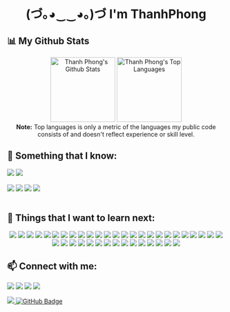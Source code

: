 <h1 align="center">(づ｡◕‿‿◕｡)づ I'm ThanhPhong</h1>

## 📊 My Github Stats

<p align="center">
  <a href="https://github.com/HiImPhong/github-readme-stats"><img alt="Thanh Phong's Github Stats" wight="400px" height="150px" src="https://github-readme-stats.vercel.app/api?username=FOG-ntp&count_private=true&show_icons=true&theme=tokyonight&hide_border=true" /></a>
  <a href="https://github.com/HiImPhong/github-readme-stats"><img alt="Thanh Phong's Top Languages" width="autoauto" height="150px" src="https://github-readme-stats.vercel.app/api/top-langs/?username=FOG-ntp&layout=compact&theme=tokyonight&hide_border=true" /></a>
<br/>
<b>Note:</b> Top languages is only a metric of the languages my public code consists of and doesn't reflect experience or skill level.
</p>




## 🚀 Something that I know:
<a><img src="https://img.shields.io/badge/HTML5-E34F26?style=for-the-badge&logo=html5&logoColor=white"></a>
<a><img src="https://img.shields.io/badge/CSS3-1572B6?style=for-the-badge&logo=css3&logoColor=white"></a>
</br>
</br>
<a><img src="https://img.shields.io/badge/Wordpress-21759B?style=for-the-badge&logo=wordpress&logoColor=white"></a>
<a><img src="https://img.shields.io/badge/Wix-000?style=for-the-badge&logo=wix&logoColor=white"></a>
<a><img src="https://img.shields.io/badge/-WooCommerce-96588A?style=for-the-badge&labelColor=black&logo=WooCommerce&logoColor=96588A)"></a>
<a><img src="https://img.shields.io/badge/Blogger-FF5722?style=for-the-badge&logo=blogger&logoColor=white"></a>
</br>
</br>




## 🎯 Things that I want to learn next:

<p align="center">
<a><img src="https://img.shields.io/badge/Bootstrap-563D7C?style=for-the-badge&logo=bootstrap&logoColor=white"></a>
<a><img src="https://img.shields.io/badge/-Materialize-252B2D?style=for-the-badge&labelColor=EF1970&logo=Matomo&logoColor=EF1970)"></a>
<a><img src="https://img.shields.io/badge/-Bulma-00D1B2?style=for-the-badge&labelColor=black&logo=Bulma&logoColor=00D1B2)"></a>
<a><img src="https://img.shields.io/badge/Tailwind_CSS-38B2AC?style=for-the-badge&logo=tailwind-css&logoColor=white"></a>
<a><img src="https://img.shields.io/badge/JavaScript-323330?style=for-the-badge&logo=javascript&logoColor=F7DF1E"></a>
<a><img src="https://img.shields.io/badge/-JSON-000000?style=for-the-badge&labelColor=000000&logo=JSON&logoColor=000000)"></a>
<a><img src="https://img.shields.io/badge/Sass-CC6699?style=for-the-badge&logo=sass&logoColor=white"></a>
<a><img src="https://img.shields.io/badge/Gulp-CF4647?style=for-the-badge&logo=gulp&logoColor=white"></a>
<a><img src="https://img.shields.io/badge/Pug-E3C29B?style=for-the-badge&logo=pug&logoColor=black"></a>
<a><img src="https://img.shields.io/badge/Chart.js-FF6384?style=for-the-badge&logo=chartdotjs&logoColor=white"></a>
<a><img src="https://img.shields.io/badge/TypeScript-007ACC?style=for-the-badge&logo=typescript&logoColor=white"></a>
<a><img src="https://img.shields.io/badge/Webpack-8DD6F9?style=for-the-badge&logo=Webpack&logoColor=white"></a>
<a><img src="https://img.shields.io/badge/React-20232A?style=for-the-badge&logo=react&logoColor=61DAFB"></a>
<a><img src="https://img.shields.io/badge/Redux-593D88?style=for-the-badge&logo=redux&logoColor=white"></a>
<a><img src="https://img.shields.io/badge/React_Router-CA4245?style=for-the-badge&logo=react-router&logoColor=white"></a>
<a><img src="https://img.shields.io/badge/Postman-FF6C37?style=for-the-badge&logo=Postman&logoColor=white"></a>
<a><img src="https://img.shields.io/badge/Redux%20saga-86D46B?style=for-the-badge&logo=redux%20saga&logoColor=999999"></a>
<a><img src="https://img.shields.io/badge/styled--components-DB7093?style=for-the-badge&logo=styled-components&logoColor=white"></a>
<a><img src="https://img.shields.io/badge/Material%20UI-007FFF?style=for-the-badge&logo=mui&logoColor=white"></a>
<a><img src="https://img.shields.io/badge/semantic%20ui%20react-35BDB2?style=for-the-badge&logo=semanticuireact&logoColor=white"></a>
<a><img src="https://img.shields.io/badge/Chakra--UI-319795?style=for-the-badge&logo=chakra-ui&logoColor=white"></a>
<a><img src="https://img.shields.io/badge/eslint-3A33D1?style=for-the-badge&logo=eslint&logoColor=white"></a>
<a><img src="https://img.shields.io/badge/-JSON%20Web%20Tokens-000000?style=for-the-badge&labelColor=black&logo=JSONWebTokens&logoColor=000000)"></a>
<a><img src="https://img.shields.io/badge/react%20table-FF4154?style=for-the-badge&logo=react%20table&logoColor=white"></a>
<a><img src="https://img.shields.io/badge/firebase-ffca28?style=for-the-badge&logo=firebase&logoColor=black"></a>
<a><img src="https://img.shields.io/badge/-Next.JS-000000?style=for-the-badge&labelColor=black&logo=Next.js&logoColor=000000)"></a>
<a><img src="https://img.shields.io/badge/VIM-%2311AB00.svg?&style=for-the-badge&logo=vim&logoColor=white"></a>
<a><img src="https://img.shields.io/badge/Vue.js-35495E?style=for-the-badge&logo=vuedotjs&logoColor=4FC08D"></a>
<a><img src="https://img.shields.io/badge/Vite-B73BFE?style=for-the-badge&logo=vite&logoColor=FFD62E"></a>
<a><img src="https://img.shields.io/badge/nuxt.js-00C58E?style=for-the-badge&logo=nuxtdotjs&logoColor=white"></a>
<a><img src="https://img.shields.io/badge/Vuetify-1867C0?style=for-the-badge&logo=vuetify&logoColor=white"></a>
<a><img src="https://img.shields.io/badge/Node.js-339933?style=for-the-badge&logo=nodedotjs&logoColor=white"></a>
<a><img src="https://img.shields.io/badge/MongoDB-4EA94B?style=for-the-badge&logo=mongodb&logoColor=white"></a>
<a><img src="https://img.shields.io/badge/-Mongoose-A70023?style=for-the-badge&labelColor=black&logo=Mozilla&logoColor=A70023)"></a>
<a><img src="https://img.shields.io/badge/Express.js-000000?style=for-the-badge&logo=express&logoColor=white"></a>
<a><img src="https://img.shields.io/badge/-Socket.IO-010101?style=for-the-badge&labelColor=black&logo=socket.io&logoColor=010101)"></a>
<a><img src="https://img.shields.io/badge/Handlebars.js-f0772b?style=for-the-badge&logo=handlebarsdotjs&logoColor=black"></a>
<a><img src="https://img.shields.io/badge/Svelte-4A4A55?style=for-the-badge&logo=svelte&logoColor=FF3E00"></a>
<a><img src="https://img.shields.io/badge/npm-CB3837?style=for-the-badge&logo=npm&logoColor=white"></a>
<a><img src="https://img.shields.io/badge/strapi-2e7eea?style=for-the-badge&logo=strapi&logoColor=white"></a>
<br/>
</p>


## 📫 Connect with me:

<p align="left">
<a href = ""><img src="https://img.icons8.com/fluent/48/000000/linkedin.png"/></a>
<a href = ""><img src="https://img.icons8.com/fluent/48/000000/twitter.png"/></a>
<a href = ""><img src="https://img.icons8.com/fluent/48/000000/instagram-new.png"/></a>
<a href = ""><img src="https://img.icons8.com/fluent/48/000000/facebook.png"/></a>
</p>
<a href="https://github.com/Meghna-DAS/github-profile-views-counter">
    <img src="https://komarev.com/ghpvc/?username=HiImPhong">
</a>
<a href="https://github.com/HiImPhong?tab=followers"><img src="https://img.shields.io/github/followers/HiImPhong?label=Followers&style=social" alt="GitHub Badge"></a>


